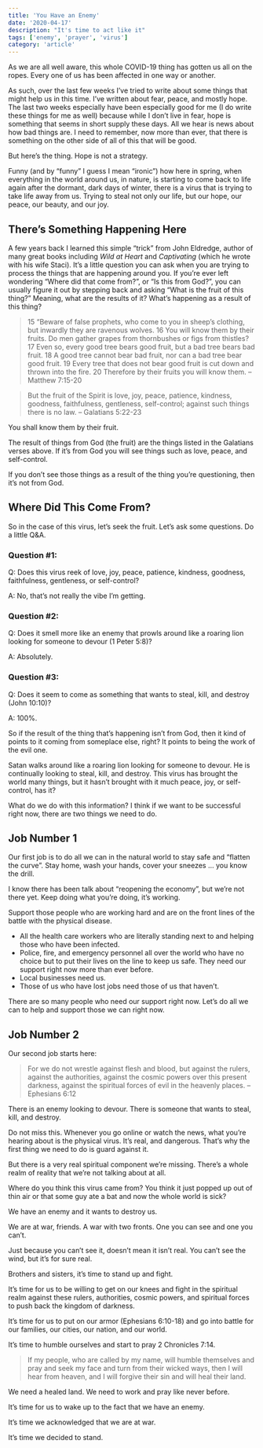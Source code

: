 ```yaml
---
title: 'You Have an Enemy'
date: '2020-04-17'
description: "It's time to act like it"
tags: ['enemy', 'prayer', 'virus']
category: 'article'
---
```


As we are all well aware, this whole COVID-19 thing has gotten us all on the ropes. Every one of us has been affected in one way or another.

As such, over the last few weeks I’ve tried to write about some things that might help us in this time. I’ve written about fear, peace, and mostly hope. The last two weeks especially have been especially good for me (I do write these things for me as well) because while I don’t live in fear, hope is something that seems in short supply these days. All we hear is news about how bad things are. I need to remember, now more than ever, that there is something on the other side of all of this that will be good.

But here’s the thing. Hope is not a strategy.

Funny (and by “funny” I guess I mean “ironic”) how here in spring, when everything in the world around us, in nature, is starting to come back to life again after the dormant, dark days of winter, there is a virus that is trying to take life away from us. Trying to steal not only our life, but our hope, our peace, our beauty, and our joy.

## There’s Something Happening Here

A few years back I learned this simple “trick” from John Eldredge, author of many great books including _Wild at Heart_ and _Captivating_ (which he wrote with his wife Staci). It’s a little question you can ask when you are trying to process the things that are happening around you. If you’re ever left wondering “Where did that come from?”, or “Is this from God?”, you can usually figure it out by stepping back and asking “What is the fruit of this thing?” Meaning, what are the results of it? What’s happening as a result of this thing?

> 15 “Beware of false prophets, who come to you in sheep’s clothing, but inwardly they are ravenous wolves. 16 You will know them by their fruits. Do men gather grapes from thornbushes or figs from thistles? 17 Even so, every good tree bears good fruit, but a bad tree bears bad fruit. 18 A good tree cannot bear bad fruit, nor can a bad tree bear good fruit. 19 Every tree that does not bear good fruit is cut down and thrown into the fire. 20 Therefore by their fruits you will know them.
> – Matthew 7:15-20

> But the fruit of the Spirit is love, joy, peace, patience, kindness, goodness, faithfulness, gentleness, self-control; against such things there is no law.
> – Galatians 5:22-23

You shall know them by their fruit.

The result of things from God (the fruit) are the things listed in the Galatians verses above. If it’s from God you will see things such as love, peace, and self-control.

If you don’t see those things as a result of the thing you’re questioning, then it’s not from God.

## Where Did This Come From?

So in the case of this virus, let’s seek the fruit. Let’s ask some questions. Do a little Q&A.

### Question #1:

Q: Does this virus reek of love, joy, peace, patience, kindness, goodness, faithfulness, gentleness, or self-control?

A: No, that’s not really the vibe I’m getting.

### Question #2:

Q: Does it smell more like an enemy that prowls around like a roaring lion looking for someone to devour (1 Peter 5:8)?

A: Absolutely.

### Question #3:

Q: Does it seem to come as something that wants to steal, kill, and destroy (John 10:10)?

A: 100%.

So if the result of the thing that’s happening isn’t from God, then it kind of points to it coming from someplace else, right? It points to being the work of the evil one.

Satan walks around like a roaring lion looking for someone to devour. He is continually looking to steal, kill, and destroy. This virus has brought the world many things, but it hasn’t brought with it much peace, joy, or self-control, has it?

What do we do with this information? I think if we want to be successful right now, there are two things we need to do.

## Job Number 1

Our first job is to do all we can in the natural world to stay safe and “flatten the curve”. Stay home, wash your hands, cover your sneezes … you know the drill.

I know there has been talk about “reopening the economy”, but we’re not there yet. Keep doing what you’re doing, it’s working.

Support those people who are working hard and are on the front lines of the battle with the physical disease.

- All the health care workers who are literally standing next to and helping those who have been infected.
- Police, fire, and emergency personnel all over the world who have no choice but to put their lives on the line to keep us safe. They need our support right now more than ever before.
- Local businesses need us.
- Those of us who have lost jobs need those of us that haven’t.

There are so many people who need our support right now. Let’s do all we can to help and support those we can right now.

## Job Number 2

Our second job starts here:

> For we do not wrestle against flesh and blood, but against the rulers, against the authorities, against the cosmic powers over this present darkness, against the spiritual forces of evil in the heavenly places.
> – Ephesians 6:12

There is an enemy looking to devour. There is someone that wants to steal, kill, and destroy.

Do not miss this. Whenever you go online or watch the news, what you’re hearing about is the physical virus. It’s real, and dangerous. That’s why the first thing we need to do is guard against it.

But there is a very real spiritual component we’re missing. There’s a whole realm of reality that we’re not talking about at all.

Where do you think this virus came from? You think it just popped up out of thin air or that some guy ate a bat and now the whole world is sick?

We have an enemy and it wants to destroy us.

We are at war, friends. A war with two fronts. One you can see and one you can’t.

Just because you can’t see it, doesn’t mean it isn’t real. You can’t see the wind, but it’s for sure real.

Brothers and sisters, it’s time to stand up and fight.

It’s time for us to be willing to get on our knees and fight in the spiritual realm against these rulers, authorities, cosmic powers, and spiritual forces to push back the kingdom of darkness.

It’s time for us to put on our armor (Ephesians 6:10-18) and go into battle for our families, our cities, our nation, and our world.

It’s time to humble ourselves and start to pray 2 Chronicles 7:14.

> If my people, who are called by my name, will humble themselves and pray and seek my face and turn from their wicked ways, then I will hear from heaven, and I will forgive their sin and will heal their land.

We need a healed land. We need to work and pray like never before.

It’s time for us to wake up to the fact that we have an enemy.

It’s time we acknowledged that we are at war.

It’s time we decided to stand.
